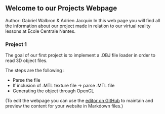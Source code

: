 ## Welcome to our Projects Webpage
Author: Gabriel Walbron & Adrien Jacquin
In this web page you will find all the information about our project made in relation to our virtual reality lessons at Ecole Centrale Nantes.

### Project 1 
The goal of our first project is to implement a .OBJ file loader in order to read 3D object files.

The steps are the following :
  - Parse the file
  - If inclusion of .MTL texture file -> parse .MTL file 
  - Generating the object through OpenGL
  
  
  
  
  
  
  
  
(To edit the webpage you can use the [editor on GitHub](https://github.com/GabrielWal/RV-2017-2018/edit/master/README.md) to maintain and preview the content for your website in Markdown files.)
